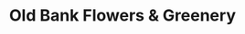 ---
title: "Old Bank Flowers & Greenery"
url: /east-hampton/old-bank-flowers-and-greenery/
shop: florist
---